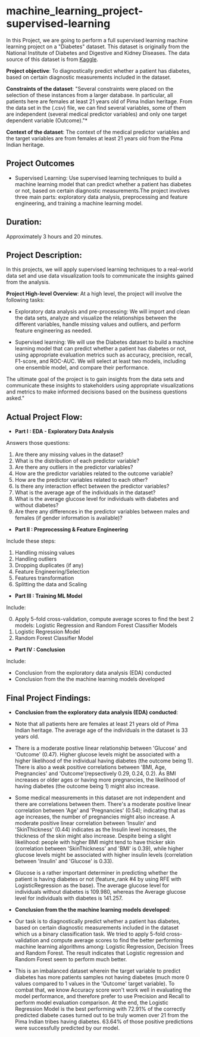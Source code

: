 # machine_learning_project-supervised-learning

In this Project, we are going to perform a full supervised learning machine learning project on a "Diabetes" dataset. This dataset is originally from the National Institute of Diabetes and Digestive and Kidney Diseases. The data source of this dataset is from [Kaggle](https://www.kaggle.com/datasets/akshaydattatraykhare/diabetes-dataset).

**Project objective**: To diagnostically predict whether a patient has diabetes, based on certain diagnostic measurements included in the dataset.

**Constraints of the dataset**: "Several constraints were placed on the selection of these instances from a larger database. In particular, all patients here are females at least 21 years old of Pima Indian heritage. From the data set in the (.csv) file, we can find several variables, some of them are independent (several medical predictor variables) and only one target dependent variable (Outcome)."*

**Context of the dataset**: The context of the medical predictor variables and the target variables are from females at least 21 years old from the Pima Indian heritage.

## Project Outcomes

- Supervised Learning: Use supervised learning techniques to build a machine learning model that can predict whether a patient has diabetes or not, based on certain diagnostic measurements.The project involves three main parts: exploratory data analysis, preprocessing and feature engineering, and training a machine learning model.

## Duration:
Approximately 3 hours and 20 minutes.

## Project Description:
In this projects, we will apply supervised learning techniques to a real-world data set and use data visualization tools to communicate the insights gained from the analysis.

**Project High-level Overview**:
At a high level, the project will involve the following tasks:

- Exploratory data analysis and pre-processing: We will import and clean the data sets, analyze and visualize the relationships between the different variables, handle missing values and outliers, and perform feature engineering as needed.

- Supervised learning: We will use the Diabetes dataset to build a machine learning model that can predict whether a patient has diabetes or not, using appropriate evaluation metrics such as accuracy, precision, recall, F1-score, and ROC-AUC. We will select at least two models, including one ensemble model, and compare their performance.

The ultimate goal of the project is to gain insights from the data sets and communicate these insights to stakeholders using appropriate visualizations and metrics to make informed decisions based on the business questions asked."

## Actual Project Flow:

- **Part I : EDA - Exploratory Data Analysis**

Answers those questions:

1. Are there any missing values in the dataset?
2. What is the distribution of each predictor variable?
3. Are there any outliers in the predictor variables?
4. How are the predictor variables related to the outcome variable?
5. How are the predictor variables related to each other?
6. Is there any interaction effect between the predictor variables?
7. What is the average age of the individuals in the dataset?
8. What is the average glucose level for individuals with diabetes and without diabetes?
9.  Are there any differences in the predictor variables between males and females (if gender information is available)?

- **Part II : Preprocessing & Feature Engineering**

Include these steps:

1. Handling missing values
2. Handling outliers
3. Dropping duplicates (if any)
4. Feature Engineering/Selection
5. Features transformation
6. Splitting the data and Scaling

- **Part III : Training ML Model**

Include:

0. Apply 5-fold cross-validation, compute average scores to find the best 2 models: Logistic Regression and Random Forest Classifier Models
1. Logistic Regression Model
2. Random Forest Classifier Model

- **Part IV : Conclusion**

Include:

- Conclusion from the exploratory data analysis (EDA) conducted
- Conclusion from the the machine learning models developed

## Final Project Findings:

- **Conclusion from the exploratory data analysis (EDA) conducted**:

* Note that all patients here are females at least 21 years old of Pima Indian heritage. The average age of the individuals in the dataset is 33 years old.

* There is a moderate postive linear relationship between 'Glucose' and 'Outcome' (0.47). Higher glucose levels might be associated with a higher likelihood of the individual having diabetes (the outcome being 1). There is also a weak positive correlations between 'BMI, Age, Pregnancies' and 'Outcome'(repsectively 0.29, 0.24, 0.2). As BMI increases or older ages or having more pregnancies, the likelihood of having diabetes (the outcome being 1) might also increase. 

* Some medical measurements in this dataset are not independent and there are correlations between them. There's a moderate positive linear correlation between 'Age' and 'Pregnancies' (0.54); indicating that as age increases, the number of pregnancies might also increase. A moderate positive linear correlation between 'Insulin' and 'SkinThickness' (0.44) indicates as the Insulin level increases, the thickness of the skin might also increase. Despite being a slight likelihood: people with higher BMI might tend to have thicker skin (correlation between 'SkinThickness' and 'BMI' is 0.39), while higher glucose levels might be associated with higher insulin levels (correlation between 'Insulin' and 'Glucose' is 0.33).

* Glucose is a rather important determiner in predicting whether the patient is having diabetes or not (feature_rank #4 by using RFE with LogisticRegression as the base). The average glucose level for individuals without diabetes is 109.980, whereas the Average glucose level for individuals with diabetes is 141.257.

- **Conclusion from the the machine learning models developed**:

* Our task is to diagnostically predict whether a patient has diabetes, based on certain diagnostic measurements included in the dataset which us a binary classification task. We tried to apply 5-fold cross-validation and compute average scores to find the better performing machine learning algorithms among: Logistic Regression, Decision Trees and Random Forest. The result indicates that Logistic regression and Random Forest seem to perform much better.

* This is an imbalanced dataset wherein the target variable to predict diabetes has more patients samples not having diabetes (much more 0 values compared to 1 values in the 'Outcome' target variable). To combat that, we know Accuracy score won't work well in evaluating the model performance, and therefore prefer to use Precision and Recall to perform model evaluation comparison. At the end, the Logistic Regression Model is the best performing with 72.91% of the correctly predicted diabete cases turned out to be truly women over 21 from the Pima Indian tribes having diabetes. 63.64% of those positive predictions were successfully predicted by our model.
